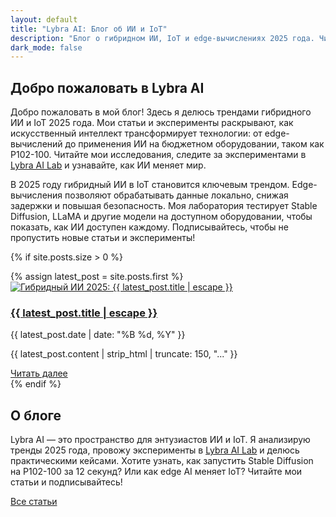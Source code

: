 ```yaml
---
layout: default
title: "Lybra AI: Блог об ИИ и IoT"
description: "Блог о гибридном ИИ, IoT и edge-вычислениях 2025 года. Читайте статьи и эксперименты в Lybra AI Lab."
dark_mode: false
---
```


<main>
  <section class="welcome-section">
    <h2 class="spread-text">
      <span>Д</span><span>о</span><span>б</span><span>р</span><span>о</span>
      <span> </span><span>п</span><span>о</span><span>ж</span><span>а</span><span>л</span><span>о</span><span>в</span><span>а</span><span>т</span><span>ь</span>
      <span> </span><span>в</span><span> </span><span>L</span><span>y</span><span>b</span><span>r</span><span>a</span>
      <span> </span><span>A</span><span>I</span>
    </h2>
    <p>Добро пожаловать в мой блог! Здесь я делюсь трендами гибридного ИИ и IoT 2025 года. Мои статьи и эксперименты раскрывают, как искусственный интеллект трансформирует технологии: от edge-вычислений до применения ИИ на бюджетном оборудовании, таком как P102-100. Читайте мои исследования, следите за экспериментами в <a href="https://lybra-bee.github.io/lybra-ai-lab/">Lybra AI Lab</a> и узнавайте, как ИИ меняет мир.</p>
    <p>В 2025 году гибридный ИИ в IoT становится ключевым трендом. Edge-вычисления позволяют обрабатывать данные локально, снижая задержки и повышая безопасность. Моя лаборатория тестирует Stable Diffusion, LLaMA и другие модели на доступном оборудовании, чтобы показать, как ИИ доступен каждому. Подписывайтесь, чтобы не пропустить новые статьи и эксперименты!</p>
  </section>

  {% if site.posts.size > 0 %}
  <div class="latest-post">
    {% assign latest_post = site.posts.first %}
    <div class="neural-card-3d main-page-card">
      <div class="card-image-container">
        <a href="{{ latest_post.url | relative_url }}">
          <img src="{{ latest_post.image | default: '/assets/images/posts/placeholder.png' | relative_url }}" alt="Гибридный ИИ 2025: {{ latest_post.title | escape }}" class="main-page-image" loading="lazy">
        </a>
      </div>
      <div class="card-content-container">
        <h3><a href="{{ latest_post.url | relative_url }}">{{ latest_post.title | escape }}</a></h3>
        <p class="post-date">{{ latest_post.date | date: "%B %d, %Y" }}</p>
        <p class="card-excerpt">{{ latest_post.content | strip_html | truncate: 150, "..." }}</p>
        <a href="{{ latest_post.url | relative_url }}" class="btn btn-outline-light">Читать далее</a>
      </div>
    </div>
  </div>
  {% endif %}

  <section class="about-section">
    <h2>О блоге</h2>
    <p>Lybra AI — это пространство для энтузиастов ИИ и IoT. Я анализирую тренды 2025 года, провожу эксперименты в <a href="https://lybra-bee.github.io/lybra-ai-lab/">Lybra AI Lab</a> и делюсь практическими кейсами. Хотите узнать, как запустить Stable Diffusion на P102-100 за 12 секунд? Или как edge AI меняет IoT? Читайте мои статьи и подписывайтесь!</p>
    <a href="/articles" class="btn btn-outline-light">Все статьи</a>
  </section>
</main>
